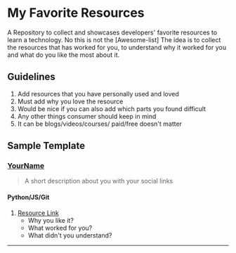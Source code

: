 # My Favorite Resources
A Repository to collect and showcases developers' favorite resources to learn a technology. No this is not the [Awesome-list] The idea is to collect the resources that has worked for you, to understand why it worked for you and what do you like the most about it. 

## Guidelines
1. Add resources that you have personally used and loved
2. Must add why you love the resource
3. Would be nice if you can also add which parts you found difficult
4. Any other things consumer should keep in mind
5. It can be blogs/videos/courses/ paid/free doesn't matter

## Sample Template

### [YourName](github_link)

> A short description about you with your social links

#### Python/JS/Git
1. [Resource Link]()
    - Why you like it?
    - What worked for you?
    - What didn't you understand?
    
  ---
